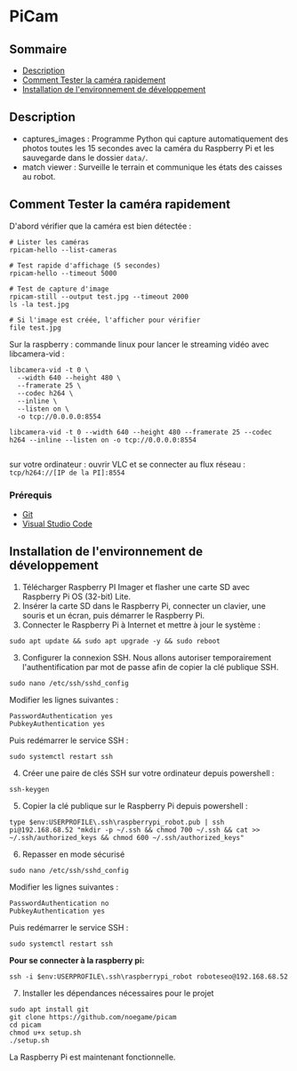 # PiCam

## Sommaire
- [Description](#description)
- [Comment Tester la caméra rapidement](#comment-tester-la-caméra-rapidement)
- [Installation de l'environnement de développement](#installation-de-lenvironnement-de-développement)



## Description
- captures_images : Programme Python qui capture automatiquement des photos toutes les 15 secondes avec la caméra du Raspberry Pi et les sauvegarde dans le dossier `data/`.
- match viewer : Surveille le terrain et communique les états des caisses au robot.

## Comment Tester la caméra rapidement

D'abord vérifier que la caméra est bien détectée :
```
# Lister les caméras
rpicam-hello --list-cameras

# Test rapide d'affichage (5 secondes)
rpicam-hello --timeout 5000

# Test de capture d'image
rpicam-still --output test.jpg --timeout 2000
ls -la test.jpg

# Si l'image est créée, l'afficher pour vérifier
file test.jpg
```

Sur la raspberry : commande linux pour lancer le streaming vidéo avec libcamera-vid :
```
libcamera-vid -t 0 \
  --width 640 --height 480 \
  --framerate 25 \
  --codec h264 \
  --inline \
  --listen on \
  -o tcp://0.0.0.0:8554

libcamera-vid -t 0 --width 640 --height 480 --framerate 25 --codec h264 --inline --listen on -o tcp://0.0.0.0:8554


```
sur votre ordinateur : ouvrir VLC et se connecter au flux réseau :
```tcp/h264://[IP de la PI]:8554```

### Prérequis

- [Git](https://git-scm.com/)
- [Visual Studio Code](https://code.visualstudio.com/)


## Installation de l'environnement de développement

1. Télécharger Raspberry PI Imager et flasher une carte SD avec Raspberry Pi OS (32-bit) Lite.
2. Insérer la carte SD dans le Raspberry Pi, connecter un clavier, une souris et un écran, puis démarrer le Raspberry Pi.
3. Connecter le Raspberry Pi à Internet et mettre à jour le système :
```
sudo apt update && sudo apt upgrade -y && sudo reboot
```
3. Configurer la connexion SSH. Nous allons autoriser temporairement l'authentification par mot de passe afin de copier la clé publique SSH.
```
sudo nano /etc/ssh/sshd_config
```
Modifier les lignes suivantes :
```
PasswordAuthentication yes
PubkeyAuthentication yes
```
Puis redémarrer le service SSH :
```
sudo systemctl restart ssh
```
4. Créer une paire de clés SSH sur votre ordinateur depuis powershell :
```
ssh-keygen 
```
5. Copier la clé publique sur le Raspberry Pi depuis powershell :
```
type $env:USERPROFILE\.ssh\raspberrypi_robot.pub | ssh pi@192.168.68.52 "mkdir -p ~/.ssh && chmod 700 ~/.ssh && cat >> ~/.ssh/authorized_keys && chmod 600 ~/.ssh/authorized_keys"
```
6. Repasser en mode sécurisé
```
sudo nano /etc/ssh/sshd_config
```
Modifier les lignes suivantes :
```
PasswordAuthentication no
PubkeyAuthentication yes
```
Puis redémarrer le service SSH :
```
sudo systemctl restart ssh
```

**Pour se connecter à la raspberry pi:**
```
ssh -i $env:USERPROFILE\.ssh\raspberrypi_robot roboteseo@192.168.68.52
```

7. Installer les dépendances nécessaires pour le projet
```
sudo apt install git
git clone https://github.com/noegame/picam
cd picam
chmod u+x setup.sh 
./setup.sh
```
La Raspberry Pi est maintenant fonctionnelle.